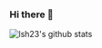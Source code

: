 ### Hi there 👋
![lsh23's github stats](https://github-readme-stats.vercel.app/api?username=lsh23&count_private=true&show_icons=true&theme=cobalt)
<!--
**lsh23/lsh23** is a ✨ _special_ ✨ repository because its `README.md` (this file) appears on your GitHub profile.

Here are some ideas to get you started:

- 🔭 I’m currently working on ...
- 🌱 I’m currently learning ...
- 👯 I’m looking to collaborate on ...
- 🤔 I’m looking for help with ...
- 💬 Ask me about ...
- 📫 How to reach me: ...
- 😄 Pronouns: ...
- ⚡ Fun fact: ...
-->
